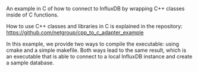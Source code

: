 An example in C of how to connect to InfluxDB by wrapping C++ classes inside of
C functions.

How to use C++ classes and libraries in C is explained in the repository:
	https://github.com/netgroup/cpp_to_c_adapter_example

In this example, we provide two ways to compile the executable: using cmake and
a simple makefile.  Both ways lead to the same result, which is an executable
that is able to connect to a local InfluxDB instance and create a sample
database.
